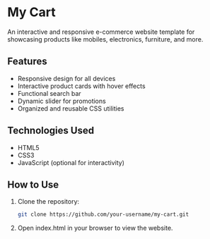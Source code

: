 # My Cart

An interactive and responsive e-commerce website template for showcasing products like mobiles, electronics, furniture, and more.

## Features
- Responsive design for all devices
- Interactive product cards with hover effects
- Functional search bar
- Dynamic slider for promotions
- Organized and reusable CSS utilities

## Technologies Used
- HTML5
- CSS3
- JavaScript (optional for interactivity)

## How to Use
1. Clone the repository:
   ```bash
   git clone https://github.com/your-username/my-cart.git

2. Open index.html in your browser to view the website.